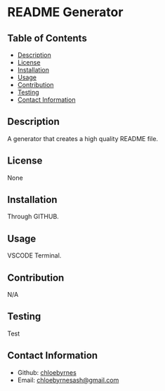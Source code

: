 # README Generator
  ## Table of Contents
  - [Description](#description)
  - [License](#license)
  - [Installation](#installation)
  - [Usage](#usage)
  - [Contribution](#contribution)
  - [Testing](#testing)
  - [Contact Information](#contact-information)

  ## Description
  A generator that creates a high quality README file.
  ## License
  None
  ## Installation
  Through GITHUB.
  ## Usage
  VSCODE Terminal.
  ## Contribution
  N/A
  ## Testing
  Test
  ## Contact Information
  - Github: [chloebyrnes](https://github.com/chloebyrnes)
  - Email: [chloebyrnesash@gmail.com](mailto:user@example.com)

